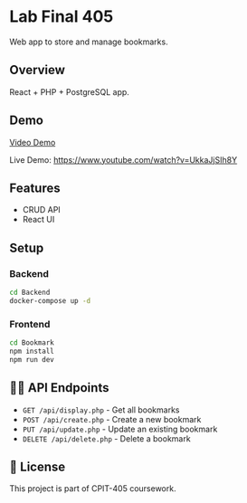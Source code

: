 # Lab Final 405


Web app to store and manage bookmarks.

##  Overview

React + PHP + PostgreSQL app.

##  Demo
[Video Demo](https://youtu.be/UkkaJjSIh8Y)

Live Demo: https://www.youtube.com/watch?v=UkkaJjSIh8Y

##  Features

- CRUD API 
- React UI

##  Setup

### Backend
```bash
cd Backend
docker-compose up -d
```

### Frontend
```bash
cd Bookmark
npm install
npm run dev
```

## 👨‍💻 API Endpoints

- `GET /api/display.php` - Get all bookmarks
- `POST /api/create.php` - Create a new bookmark
- `PUT /api/update.php` - Update an existing bookmark
- `DELETE /api/delete.php` - Delete a bookmark

## 📝 License

This project is part of CPIT-405 coursework.
